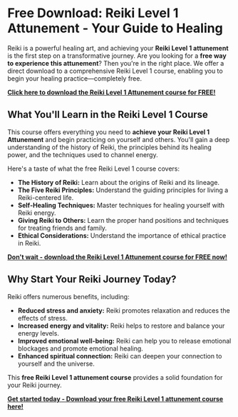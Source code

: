 # Free Download: Reiki Level 1 Attunement - Your Guide to Healing

Reiki is a powerful healing art, and achieving your **Reiki Level 1 attunement** is the first step on a transformative journey. Are you looking for a **free way to experience this attunement**? Then you're in the right place. We offer a direct download to a comprehensive Reiki Level 1 course, enabling you to begin your healing practice—completely free.

[**Click here to download the Reiki Level 1 Attunement course for FREE!**](https://udemywork.com/reiki-level-1-attunement)

## What You'll Learn in the Reiki Level 1 Course

This course offers everything you need to **achieve your Reiki Level 1 Attunement** and begin practicing on yourself and others. You'll gain a deep understanding of the history of Reiki, the principles behind its healing power, and the techniques used to channel energy.

Here's a taste of what the free Reiki Level 1 course covers:

*   **The History of Reiki:** Learn about the origins of Reiki and its lineage.
*   **The Five Reiki Principles:** Understand the guiding principles for living a Reiki-centered life.
*   **Self-Healing Techniques:** Master techniques for healing yourself with Reiki energy.
*   **Giving Reiki to Others:** Learn the proper hand positions and techniques for treating friends and family.
*   **Ethical Considerations:** Understand the importance of ethical practice in Reiki.

[**Don't wait - download the Reiki Level 1 Attunement course for FREE now!**](https://udemywork.com/reiki-level-1-attunement)

## Why Start Your Reiki Journey Today?

Reiki offers numerous benefits, including:

*   **Reduced stress and anxiety:** Reiki promotes relaxation and reduces the effects of stress.
*   **Increased energy and vitality:** Reiki helps to restore and balance your energy levels.
*   **Improved emotional well-being:** Reiki can help you to release emotional blockages and promote emotional healing.
*   **Enhanced spiritual connection:** Reiki can deepen your connection to yourself and the universe.

This **free Reiki Level 1 attunement course** provides a solid foundation for your Reiki journey.

[**Get started today - Download your free Reiki Level 1 attunement course here!**](https://udemywork.com/reiki-level-1-attunement)
